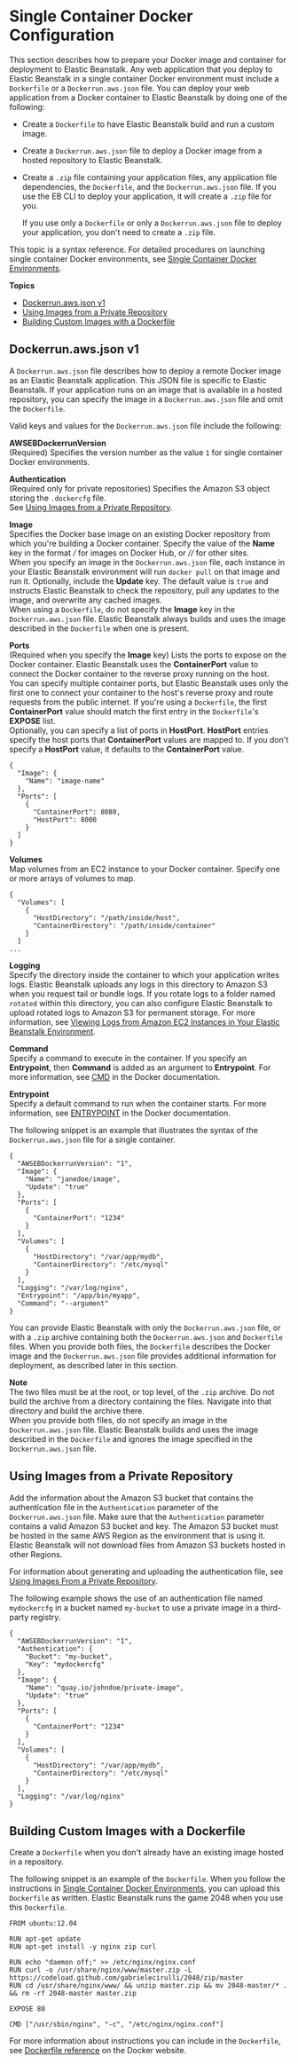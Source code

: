 # Single Container Docker Configuration<a name="single-container-docker-configuration"></a>

This section describes how to prepare your Docker image and container for deployment to Elastic Beanstalk\. Any web application that you deploy to Elastic Beanstalk in a single container Docker environment must include a `Dockerfile` or a `Dockerrun.aws.json` file\. You can deploy your web application from a Docker container to Elastic Beanstalk by doing one of the following:
+ Create a `Dockerfile` to have Elastic Beanstalk build and run a custom image\.
+ Create a `Dockerrun.aws.json` file to deploy a Docker image from a hosted repository to Elastic Beanstalk\.
+ Create a `.zip` file containing your application files, any application file dependencies, the `Dockerfile`, and the `Dockerrun.aws.json` file\. If you use the EB CLI to deploy your application, it will create a `.zip` file for you\.

  If you use only a `Dockerfile` or only a `Dockerrun.aws.json` file to deploy your application, you don't need to create a `.zip` file\.

This topic is a syntax reference\. For detailed procedures on launching single container Docker environments, see [Single Container Docker Environments](single-container-docker.md)\.

**Topics**
+ [Dockerrun\.aws\.json v1](#single-container-docker-configuration.dockerrun)
+ [Using Images from a Private Repository](#single-container-docker-configuration.privaterepo)
+ [Building Custom Images with a Dockerfile](#single-container-docker-configuration.dockerfile)

## Dockerrun\.aws\.json v1<a name="single-container-docker-configuration.dockerrun"></a>

A `Dockerrun.aws.json` file describes how to deploy a remote Docker image as an Elastic Beanstalk application\. This JSON file is specific to Elastic Beanstalk\. If your application runs on an image that is available in a hosted repository, you can specify the image in a `Dockerrun.aws.json` file and omit the `Dockerfile`\.

Valid keys and values for the `Dockerrun.aws.json` file include the following:

**AWSEBDockerrunVersion**  
\(Required\) Specifies the version number as the value `1` for single container Docker environments\.

**Authentication**  
\(Required only for private repositories\) Specifies the Amazon S3 object storing the `.dockercfg` file\.  
See [Using Images from a Private Repository](#single-container-docker-configuration.privaterepo)\.

**Image**  
Specifies the Docker base image on an existing Docker repository from which you're building a Docker container\. Specify the value of the **Name** key in the format *<organization>/<image name>* for images on Docker Hub, or *<site>/<organization name>/<image name>* for other sites\.   
When you specify an image in the `Dockerrun.aws.json` file, each instance in your Elastic Beanstalk environment will run `docker pull` on that image and run it\. Optionally, include the **Update** key\. The default value is `true` and instructs Elastic Beanstalk to check the repository, pull any updates to the image, and overwrite any cached images\.  
When using a `Dockerfile`, do not specify the **Image** key in the `Dockerrun.aws.json` file\. Elastic Beanstalk always builds and uses the image described in the `Dockerfile` when one is present\.

**Ports**  
\(Required when you specify the **Image** key\) Lists the ports to expose on the Docker container\. Elastic Beanstalk uses the **ContainerPort** value to connect the Docker container to the reverse proxy running on the host\.  
You can specify multiple container ports, but Elastic Beanstalk uses only the first one to connect your container to the host's reverse proxy and route requests from the public internet\. If you're using a `Dockerfile`, the first **ContainerPort** value should match the first entry in the `Dockerfile`'s **EXPOSE** list\.   
Optionally, you can specify a list of ports in **HostPort**\. **HostPort** entries specify the host ports that **ContainerPort** values are mapped to\. If you don't specify a **HostPort** value, it defaults to the **ContainerPort** value\.   

```
{
  "Image": {
    "Name": "image-name"
  },
  "Ports": [
    {
      "ContainerPort": 8080,
      "HostPort": 8000
    }
  ]
}
```

****Volumes****  
Map volumes from an EC2 instance to your Docker container\. Specify one or more arrays of volumes to map\.  

```
{
  "Volumes": [
    {
      "HostDirectory": "/path/inside/host",
      "ContainerDirectory": "/path/inside/container"
    }
  ]
...
```

****Logging****  
Specify the directory inside the container to which your application writes logs\. Elastic Beanstalk uploads any logs in this directory to Amazon S3 when you request tail or bundle logs\. If you rotate logs to a folder named `rotated` within this directory, you can also configure Elastic Beanstalk to upload rotated logs to Amazon S3 for permanent storage\. For more information, see [Viewing Logs from Amazon EC2 Instances in Your Elastic Beanstalk Environment](using-features.logging.md)\.

**Command**  
Specify a command to execute in the container\. If you specify an **Entrypoint**, then **Command** is added as an argument to **Entrypoint**\. For more information, see [CMD](https://docs.docker.com/engine/reference/run/#cmd-default-command-or-options) in the Docker documentation\.

**Entrypoint**  
Specify a default command to run when the container starts\. For more information, see [ENTRYPOINT](https://docs.docker.com/engine/reference/run/#cmd-default-command-or-options) in the Docker documentation\.

The following snippet is an example that illustrates the syntax of the `Dockerrun.aws.json` file for a single container\.

```
{
  "AWSEBDockerrunVersion": "1",
  "Image": {
    "Name": "janedoe/image",
    "Update": "true"
  },
  "Ports": [
    {
      "ContainerPort": "1234"
    }
  ],
  "Volumes": [
    {
      "HostDirectory": "/var/app/mydb",
      "ContainerDirectory": "/etc/mysql"
    }
  ],
  "Logging": "/var/log/nginx",
  "Entrypoint": "/app/bin/myapp",
  "Command": "--argument"
}
```

You can provide Elastic Beanstalk with only the `Dockerrun.aws.json` file, or with a `.zip` archive containing both the `Dockerrun.aws.json` and `Dockerfile` files\. When you provide both files, the `Dockerfile` describes the Docker image and the `Dockerrun.aws.json` file provides additional information for deployment, as described later in this section\.

**Note**  
The two files must be at the root, or top level, of the `.zip` archive\. Do not build the archive from a directory containing the files\. Navigate into that directory and build the archive there\.  
When you provide both files, do not specify an image in the `Dockerrun.aws.json` file\. Elastic Beanstalk builds and uses the image described in the `Dockerfile` and ignores the image specified in the `Dockerrun.aws.json` file\.

## Using Images from a Private Repository<a name="single-container-docker-configuration.privaterepo"></a>

Add the information about the Amazon S3 bucket that contains the authentication file in the `Authentication` parameter of the `Dockerrun.aws.json` file\. Make sure that the `Authentication` parameter contains a valid Amazon S3 bucket and key\. The Amazon S3 bucket must be hosted in the same AWS Region as the environment that is using it\. Elastic Beanstalk will not download files from Amazon S3 buckets hosted in other Regions\. 

For information about generating and uploading the authentication file, see [Using Images From a Private Repository](create_deploy_docker.container.console.md#docker-images-private)\.

The following example shows the use of an authentication file named `mydockercfg` in a bucket named `my-bucket` to use a private image in a third\-party registry\.

```
{
  "AWSEBDockerrunVersion": "1",
  "Authentication": {
    "Bucket": "my-bucket",
    "Key": "mydockercfg"
  },
  "Image": {
    "Name": "quay.io/johndoe/private-image",
    "Update": "true"
  },
  "Ports": [
    {
      "ContainerPort": "1234"
    }
  ],
  "Volumes": [
    {
      "HostDirectory": "/var/app/mydb",
      "ContainerDirectory": "/etc/mysql"
    }
  ],
  "Logging": "/var/log/nginx"
}
```

## Building Custom Images with a Dockerfile<a name="single-container-docker-configuration.dockerfile"></a>

Create a `Dockerfile` when you don't already have an existing image hosted in a repository\. 

The following snippet is an example of the `Dockerfile`\. When you follow the instructions in [Single Container Docker Environments](single-container-docker.md), you can upload this `Dockerfile` as written\. Elastic Beanstalk runs the game 2048 when you use this `Dockerfile`\.

```
FROM ubuntu:12.04

RUN apt-get update
RUN apt-get install -y nginx zip curl

RUN echo "daemon off;" >> /etc/nginx/nginx.conf
RUN curl -o /usr/share/nginx/www/master.zip -L https://codeload.github.com/gabrielecirulli/2048/zip/master
RUN cd /usr/share/nginx/www/ && unzip master.zip && mv 2048-master/* . && rm -rf 2048-master master.zip

EXPOSE 80

CMD ["/usr/sbin/nginx", "-c", "/etc/nginx/nginx.conf"]
```

For more information about instructions you can include in the `Dockerfile`, see [Dockerfile reference](https://docs.docker.com/engine/reference/builder) on the Docker website\.